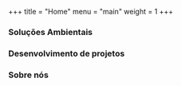 +++
title = "Home"
menu = "main"
weight = 1
+++

### Soluções Ambientais

### Desenvolvimento de projetos

### Sobre nós
